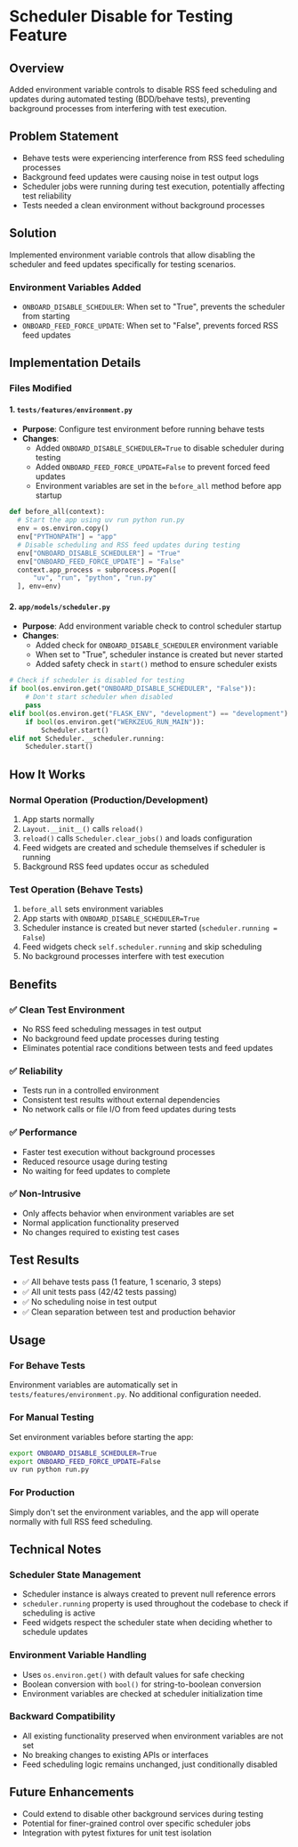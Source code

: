 # Scheduler Disable for Testing Feature

## Overview
Added environment variable controls to disable RSS feed scheduling and updates during automated testing (BDD/behave tests), preventing background processes from interfering with test execution.

## Problem Statement
- Behave tests were experiencing interference from RSS feed scheduling processes
- Background feed updates were causing noise in test output logs
- Scheduler jobs were running during test execution, potentially affecting test reliability
- Tests needed a clean environment without background processes

## Solution
Implemented environment variable controls that allow disabling the scheduler and feed updates specifically for testing scenarios.

### Environment Variables Added
- `ONBOARD_DISABLE_SCHEDULER`: When set to "True", prevents the scheduler from starting
- `ONBOARD_FEED_FORCE_UPDATE`: When set to "False", prevents forced RSS feed updates

## Implementation Details

### Files Modified

#### 1. `tests/features/environment.py`
- **Purpose**: Configure test environment before running behave tests
- **Changes**: 
  - Added `ONBOARD_DISABLE_SCHEDULER=True` to disable scheduler during testing
  - Added `ONBOARD_FEED_FORCE_UPDATE=False` to prevent forced feed updates
  - Environment variables are set in the `before_all` method before app startup

```python
def before_all(context):
  # Start the app using uv run python run.py
  env = os.environ.copy()
  env["PYTHONPATH"] = "app"
  # Disable scheduling and RSS feed updates during testing
  env["ONBOARD_DISABLE_SCHEDULER"] = "True"
  env["ONBOARD_FEED_FORCE_UPDATE"] = "False"
  context.app_process = subprocess.Popen([
      "uv", "run", "python", "run.py"
  ], env=env)
```

#### 2. `app/models/scheduler.py`
- **Purpose**: Add environment variable check to control scheduler startup
- **Changes**:
  - Added check for `ONBOARD_DISABLE_SCHEDULER` environment variable
  - When set to "True", scheduler instance is created but never started
  - Added safety check in `start()` method to ensure scheduler exists

```python
# Check if scheduler is disabled for testing
if bool(os.environ.get("ONBOARD_DISABLE_SCHEDULER", "False")):
    # Don't start scheduler when disabled
    pass
elif bool(os.environ.get("FLASK_ENV", "development") == "development"):
    if bool(os.environ.get("WERKZEUG_RUN_MAIN")):
        Scheduler.start()
elif not Scheduler.__scheduler.running:
    Scheduler.start()
```

## How It Works

### Normal Operation (Production/Development)
1. App starts normally
2. `Layout.__init__()` calls `reload()`
3. `reload()` calls `Scheduler.clear_jobs()` and loads configuration
4. Feed widgets are created and schedule themselves if scheduler is running
5. Background RSS feed updates occur as scheduled

### Test Operation (Behave Tests)
1. `before_all` sets environment variables
2. App starts with `ONBOARD_DISABLE_SCHEDULER=True`
3. Scheduler instance is created but never started (`scheduler.running = False`)
4. Feed widgets check `self.scheduler.running` and skip scheduling
5. No background processes interfere with test execution

## Benefits

### ✅ Clean Test Environment
- No RSS feed scheduling messages in test output
- No background feed update processes during testing
- Eliminates potential race conditions between tests and feed updates

### ✅ Reliability
- Tests run in a controlled environment
- Consistent test results without external dependencies
- No network calls or file I/O from feed updates during tests

### ✅ Performance
- Faster test execution without background processes
- Reduced resource usage during testing
- No waiting for feed updates to complete

### ✅ Non-Intrusive
- Only affects behavior when environment variables are set
- Normal application functionality preserved
- No changes required to existing test cases

## Test Results
- ✅ All behave tests pass (1 feature, 1 scenario, 3 steps)
- ✅ All unit tests pass (42/42 tests passing)
- ✅ No scheduling noise in test output
- ✅ Clean separation between test and production behavior

## Usage

### For Behave Tests
Environment variables are automatically set in `tests/features/environment.py`. No additional configuration needed.

### For Manual Testing
Set environment variables before starting the app:
```bash
export ONBOARD_DISABLE_SCHEDULER=True
export ONBOARD_FEED_FORCE_UPDATE=False
uv run python run.py
```

### For Production
Simply don't set the environment variables, and the app will operate normally with full RSS feed scheduling.

## Technical Notes

### Scheduler State Management
- Scheduler instance is always created to prevent null reference errors
- `scheduler.running` property is used throughout the codebase to check if scheduling is active
- Feed widgets respect the scheduler state when deciding whether to schedule updates

### Environment Variable Handling
- Uses `os.environ.get()` with default values for safe checking
- Boolean conversion with `bool()` for string-to-boolean conversion
- Environment variables are checked at scheduler initialization time

### Backward Compatibility
- All existing functionality preserved when environment variables are not set
- No breaking changes to existing APIs or interfaces
- Feed scheduling logic remains unchanged, just conditionally disabled

## Future Enhancements
- Could extend to disable other background services during testing
- Potential for finer-grained control over specific scheduler jobs
- Integration with pytest fixtures for unit test isolation
